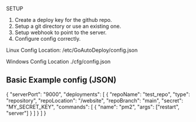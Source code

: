 
SETUP
1) Create a deploy key for the github repo.
2) Setup a git directory or use an existing one.
3) Setup webhook to point to the server.
4) Configure config correctly.

Linux Config Location: /etc/GoAutoDeploy/config.json

Windows Config Location ./cfg/config.json


Basic Example config (JSON)
--------------

{
    "serverPort": "9000",
    "deployments": [
        {
            "repoName": "test_repo",
            "type": "repository",
            "repoLocation": "/website",
            "repoBranch": "main",
            "secret": "MY_SECRET_KEY",
            "commands": [
                {
                    "name": "pm2",
                    "args": ["restart", "server"]
                }
            ]
        }
    ]
}